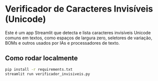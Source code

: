 # Verificador de Caracteres Invisíveis (Unicode)

Este é um app Streamlit que detecta e lista caracteres invisíveis Unicode comuns em textos, como espaços de largura zero, seletores de variação, BOMs e outros usados por IAs e processadores de texto.

## Como rodar localmente
```bash
pip install -r requirements.txt
streamlit run verificador_invisiveis.py
```